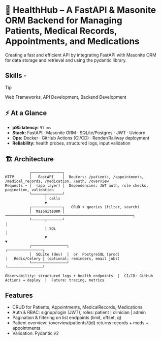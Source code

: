 # 🏥 HealthHub – A FastAPI & Masonite ORM Backend for Managing Patients, Medical Records, Appointments, and Medications
Creating a fast and efficient API by integrating FastAPI with Masonite ORM for data storage and retrieval and using the pydantic library. 

## Skills - 
> [!TIP]
> Web Frameworks, API Development, Backend Development


## ⚡ At a Glance
- **p95 latency:** `91 ms`
- **Stack:** FastAPI · Masonite ORM · SQLite/Postgres · JWT · Uvicorn
- **Ops:** Docker · GitHub Actions (CI/CD) · Render/Railway deployment
- **Reliability:** health probes, structured logs, input validation


## 🏗 Architecture

```text
           ┌──────────────┐
HTTP       │   FastAPI    │  Routers: /patients, /appointments, /medical_records, /medication, /auth, /overview
Requests → │  (app layer) │  Dependencies: JWT auth, role checks, pagination, validation
           └──────┬───────┘
                  │ calls
                  ▼
           ┌──────────────┐   CRUD + queries (filter, search)
           │  MasoniteORM │ ──────────────────────────────────────────────────────────┐
           └──────┬───────┘                                                            │
                  │ SQL                                                                │
                  ▼                                                                    ▼
           ┌────────────────┐                                                  ┌────────────────┐
           │  SQLite (dev)  │  or  PostgreSQL (prod)                           │   Redis/Celery │ (optional: reminders, email jobs)
           └────────────────┘                                                  └────────────────┘

Observability: structured logs + health endpoints  |  CI/CD: GitHub Actions → deploy  |  Future: tracing, metrics

```

## Features
- CRUD for Patients, Appointments, MedicalRecords, Medications
- Auth & RBAC: signup/login (JWT), roles: patient | clinician | admin
- Pagination & filtering on list endpoints (limit, offset, q)
- Patient overview: /overview/patients/{id} returns records + meds + appointments
- Validation: Pydantic v2
